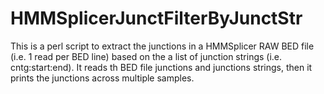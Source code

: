 HMMSplicerJunctFilterByJunctStr
===============================

This is a perl script to extract the junctions in a HMMSplicer RAW BED file (i.e. 1 read per BED line) based on the a list of junction strings (i.e. cntg:start:end). It reads th BED file junctions and junctions strings, then it prints the junctions across multiple samples.
